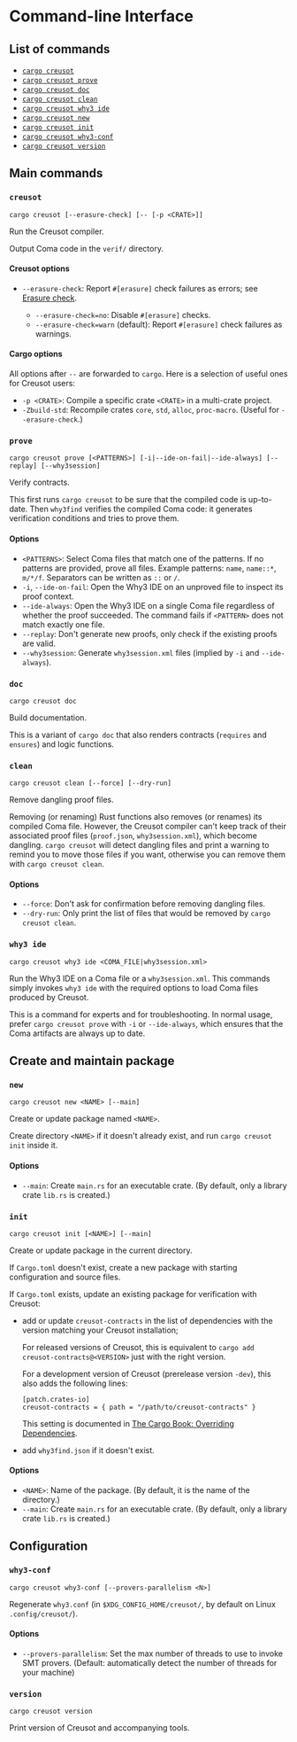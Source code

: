 # Command-line Interface

## List of commands

- [`cargo creusot`](#creusot)
- [`cargo creusot prove`](#prove)
- [`cargo creusot doc`](#doc)
- [`cargo creusot clean`](#clean)
- [`cargo creusot why3 ide`](#why3-ide)
- [`cargo creusot new`](#new)
- [`cargo creusot init`](#init)
- [`cargo creusot why3-conf`](#why3-conf)
- [`cargo creusot version`](#version)

## Main commands

### `creusot`

```
cargo creusot [--erasure-check] [-- [-p <CRATE>]]
```

Run the Creusot compiler.

Output Coma code in the `verif/` directory.

#### Creusot options

- `--erasure-check`: Report `#[erasure]` check failures as errors; see [Erasure check](erasure.html).

    + `--erasure-check=no`: Disable `#[erasure]` checks.
    + `--erasure-check=warn` (default): Report `#[erasure]` check failures as warnings.

#### Cargo options

All options after `--` are forwarded to `cargo`. Here is a selection of useful ones for Creusot users:

- `-p <CRATE>`: Compile a specific crate `<CRATE>` in a multi-crate project.
- `-Zbuild-std`: Recompile crates `core`, `std`, `alloc`, `proc-macro`. (Useful for `--erasure-check`.)

### `prove`

```
cargo creusot prove [<PATTERNS>] [-i|--ide-on-fail|--ide-always] [--replay] [--why3session]
```

Verify contracts.

This first runs `cargo creusot` to be sure that the compiled code is up-to-date.
Then `why3find` verifies the compiled Coma code: it generates verification conditions
and tries to prove them.

#### Options

- `<PATTERNS>`: Select Coma files that match one of the patterns.
  If no patterns are provided, prove all files.
  Example patterns: `name`, `name::*`, `m/*/f`. Separators can be written as `::` or `/`.
- `-i`, `--ide-on-fail`: Open the Why3 IDE on an unproved file to inspect its proof context.
- `--ide-always`: Open the Why3 IDE on a single Coma file regardless of whether the proof succeeded.
  The command fails if `<PATTERN>` does not match exactly one file.
- `--replay`: Don't generate new proofs, only check if the existing proofs are valid.
- `--why3session`: Generate `why3session.xml` files (implied by `-i` and `--ide-always`).

### `doc`

```
cargo creusot doc
```

Build documentation.

This is a variant of `cargo doc` that also renders contracts (`requires` and `ensures`) and logic functions.


### `clean`

```
cargo creusot clean [--force] [--dry-run]
```

Remove dangling proof files.

Removing (or renaming) Rust functions also removes (or renames) its compiled Coma file.
However, the Creusot compiler can't keep track of their associated proof files (`proof.json`, `why3session.xml`), which become dangling.
`cargo creusot` will detect dangling files and print a warning to remind you to move those files if you want,
otherwise you can remove them with `cargo creusot clean`.

#### Options

- `--force`: Don't ask for confirmation before removing dangling files.
- `--dry-run`: Only print the list of files that would be removed by `cargo creusot clean`.

### `why3 ide`

```
cargo creusot why3 ide <COMA_FILE|why3session.xml>
```

Run the Why3 IDE on a Coma file or a `why3session.xml`.
This commands simply invokes `why3 ide` with the
required options to load Coma files produced by Creusot.

This is a command for experts and for troubleshooting.
In normal usage, prefer `cargo creusot prove` with `-i` or `--ide-always`,
which ensures that the Coma artifacts are always up to date.

## Create and maintain package

### `new`

```
cargo creusot new <NAME> [--main]
```

Create or update package named `<NAME>`.

Create directory `<NAME>` if it doesn't already exist, and run `cargo creusot init` inside it.

#### Options

- `--main`: Create `main.rs` for an executable crate. (By default, only a library crate `lib.rs` is created.)

### `init`

```
cargo creusot init [<NAME>] [--main]
```

Create or update package in the current directory.

If `Cargo.toml` doesn't exist, create a new package with starting configuration and source files.

If `Cargo.toml` exists, update an existing package for verification with Creusot:

- add or update `creusot-contracts` in the list of dependencies with the version matching your Creusot installation;

    For released versions of Creusot, this is equivalent to `cargo add creusot-contracts@<VERSION>` just with the right version.

    For a development version of Creusot (prerelease version `-dev`), this also adds the following lines:

    ```
    [patch.crates-io]
    creusot-contracts = { path = "/path/to/creusot-contracts" }
    ```

    This setting is documented in [The Cargo Book: Overriding Dependencies](https://doc.rust-lang.org/cargo/reference/overriding-dependencies.html).

- add `why3find.json` if it doesn't exist.

#### Options

- `<NAME>`: Name of the package. (By default, it is the name of the directory.)
- `--main`: Create `main.rs` for an executable crate. (By default, only a library crate `lib.rs` is created.)

## Configuration

### `why3-conf`

```
cargo creusot why3-conf [--provers-parallelism <N>]
```

Regenerate `why3.conf` (in `$XDG_CONFIG_HOME/creusot/`, by default on Linux `.config/creusot/`).

#### Options

- `--provers-parallelism`: Set the max number of threads to use to invoke SMT provers.
    (Default: automatically detect the number of threads for your machine)

### `version`

```
cargo creusot version
```

Print version of Creusot and accompanying tools.
